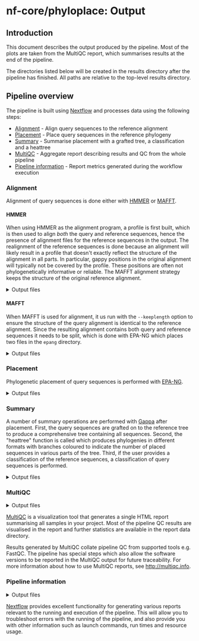 # nf-core/phyloplace: Output

## Introduction

This document describes the output produced by the pipeline. Most of the plots are taken from the MultiQC report, which summarises results at the end of the pipeline.

The directories listed below will be created in the results directory after the pipeline has finished. All paths are relative to the top-level results directory.

## Pipeline overview

The pipeline is built using [Nextflow](https://www.nextflow.io/) and processes data using the following steps:

- [Alignment](#alignment) - Align query sequences to the reference alignment
- [Placement](#placement) - Place query sequences in the reference phylogeny
- [Summary](#summary) - Summarise placement with a grafted tree, a classification and a heattree
- [MultiQC](#multiqc) - Aggregate report describing results and QC from the whole pipeline
- [Pipeline information](#pipeline-information) - Report metrics generated during the workflow execution

### Alignment

Alignment of query sequences is done either with [HMMER](http://hmmer.org/) or [MAFFT](https://mafft.cbrc.jp/alignment/software/).

#### HMMER

When using HMMER as the alignment program, a profile is first built, which is then used to align _both_ the query and reference sequences, hence the presence of alignment files for the reference sequences in the output.
The realignment of the reference sequences is done because an alignment will likely result in a profile that doesn't exactly reflect the structure of the alignment in all parts.
In particular, gappy positions in the original alignment will typically not be covered by the profile.
These positions are often not phylogenetically informative or reliable.
The MAFFT alignment strategy keeps the structure of the original reference alignment.

<details markdown="1">
<summary>Output files</summary>

- `hmmer/`
  - `*.query.hmmalign.sthlm.gz`: Query sequences aligned to reference HMM, in [Stockholm format](https://sonnhammer.sbc.su.se/Stockholm.html).
  - `*.query.hmmalign.masked.sthlm.gz`: Masked query sequence alignment, in Stockholm format.
  - `*.query.hmmalign.masked.afa.gz`: Masked query sequence alignment, in Fasta format.
  - `*.ref.hmmalign.sthlm.gz`: Reference sequences aligned to reference HMM, in [Stockholm format](https://sonnhammer.sbc.su.se/Stockholm.html).
  - `*.ref.hmmalign.masked.sthlm.gz`: Masked query sequence alignment, in Stockholm format.
  - `*.ref.hmmalign.masked.afa.gz`: Masked query sequence alignment, in Fasta format.
  - `*.ref.hmmbuild.txt`: Log from HMM profile build.
  - `*.ref.hmm.gz`: HMM profile made from the reference alignment, if not provided using the `hmmfile` parameter.
  - `*.ref.unaligned.afa.gz`: "Unaligned", i.e. without gap characters, reference sequences in Fasta format.

</details>

#### MAFFT

When MAFFT is used for alignment, it us run with the `--keeplength` option to ensure the structure of the query alignment is identical to the reference alignment.
Since the resulting alignment contains both query and reference sequences it needs to be split, which is done with EPA-NG which places two files in the `epang` directory.

<details markdown="1">
<summary>Output files</summary>

- `mafft/`
  - `*.fas`: Full alignment, containing both reference and query sequences.
- `epang/`
  - `*.query.fasta.gz`: Aligned query sequences in Fasta format.
  - `*.reference.fasta.gz`: Aligned query sequences in Fasta format.

</details>

### Placement

Phylogenetic placement of query sequences is performed with [EPA-NG](https://github.com/Pbdas/epa-ng).

<details markdown="1">
<summary>Output files</summary>

- `epang/`
  - `*.epa_info.log`: Log file from phylogenetic placement with EPA-NG.
  - `*.epa_result.jplace.gz`: Main result file from EPA-NG in jplace format.

</details>

### Summary

A number of summary operations are performed with [Gappa](https://github.com/lczech/gappa) after placement.
First, the query sequences are grafted on to the reference tree to produce a comprehensive tree containing all sequences.
Second, the "heattree" function is called which produces phylogenies in different formats with branches coloured to indicate the number of placed sequences in various parts of the tree.
Third, if the user provides a classification of the reference sequences, a classification of query sequences is performed.

<details markdown="1">
<summary>Output files</summary>

- `gappa/`
  - `*.graft.*.newick`: Full phylogeny with query sequences grafted on to the reference phylogeny.
  - `*.heattree.*`: Files from calling `gappa examine heattree`, see [Gappa documentation](https://github.com/Pbdas/epa-ng/blob/master/README.md) for details.
  - `*.taxonomy.*`: Classification files from calling `gappa examine examinassign`, see [Gappa documentation](https://github.com/Pbdas/epa-ng/blob/master/README.md) for details.

</details>

### MultiQC

<details markdown="1">
<summary>Output files</summary>

- `multiqc/`
  - `multiqc_report.html`: a standalone HTML file that can be viewed in your web browser.
  - `multiqc_data/`: directory containing parsed statistics from the different tools used in the pipeline.
  - `multiqc_plots/`: directory containing static images from the report in various formats.

</details>

[MultiQC](http://multiqc.info) is a visualization tool that generates a single HTML report summarising all samples in your project. Most of the pipeline QC results are visualised in the report and further statistics are available in the report data directory.

Results generated by MultiQC collate pipeline QC from supported tools e.g. FastQC. The pipeline has special steps which also allow the software versions to be reported in the MultiQC output for future traceability. For more information about how to use MultiQC reports, see <http://multiqc.info>.

### Pipeline information

<details markdown="1">
<summary>Output files</summary>

- `pipeline_info/`
  - Reports generated by Nextflow: `execution_report.html`, `execution_timeline.html`, `execution_trace.txt` and `pipeline_dag.dot`/`pipeline_dag.svg`.
  - Reports generated by the pipeline: `pipeline_report.html`, `pipeline_report.txt` and `software_versions.yml`. The `pipeline_report*` files will only be present if the `--email` / `--email_on_fail` parameter's are used when running the pipeline.
  - Reformatted samplesheet files used as input to the pipeline: `samplesheet.valid.csv`.
  - Parameters used by the pipeline run: `params.json`.

</details>

[Nextflow](https://www.nextflow.io/docs/latest/tracing.html) provides excellent functionality for generating various reports relevant to the running and execution of the pipeline. This will allow you to troubleshoot errors with the running of the pipeline, and also provide you with other information such as launch commands, run times and resource usage.
